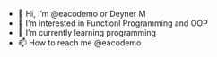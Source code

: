 - 👋 Hi, I’m @eacodemo or Deyner M
- 👀 I’m interested in Functionl Programming and OOP
- 🌱 I’m currently learning programming
- 📫 How to reach me @eacodemo

